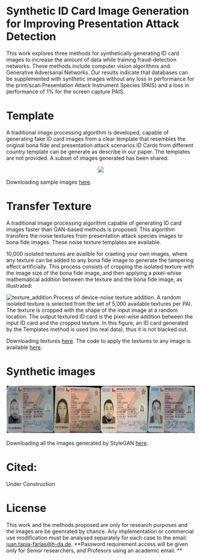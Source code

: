 # Synthetic ID Card Image Generation for Improving Presentation Attack Detection

This work explores three methods for synthetically generating ID card images to increase the amount of data while training fraud-detection networks. These methods include computer vision algorithms and Generative Adversarial Networks. Our results indicate that databases can be supplemented with synthetic images without any loss in performance for the print/scan Presentation Attack Instrument Species (PAIS) and a loss in
performance of 1% for the screen capture PAIS.

# Template
A traditional image processing algorithm is developed, capable of generating fake ID card images from a clear template that resembles the original bona fide and presentation attack scenarios ID Cards from different country template can be generate as describe in our paper. The templates are not provided. A subset of images generated has been shared.

<p align="center" width="100%">
    <img width="33%" src="https://user-images.githubusercontent.com/45126159/216764780-74f28fca-45d8-4881-ad63-7a1b483435df.gif">
</p>


Downloading sample images [here](https://www.dropbox.com/s/4lrxxe5ub4952li/templates-IDcard_v2.zip?dl=0).


# Transfer Texture
A traditional image processing algorithm capable of generating ID card images faster than GAN-based methods is proposed. This algorithm transfers the
noise textures from presentation attack species images to bona fide images. These noise texture templates are available.

10,000 isolated textures are availble for craeting your own images, where any texture can be added to any bona fide image to generate the tampering effect artificially. This process consists of cropping the isolated texture with the image size of the bona fide image, and then applying a pixel-whise mathematical addition between the texture and the bona fide image, as illustrated:

![texture_addition](https://user-images.githubusercontent.com/45126159/216760716-72550814-75d5-4982-be6d-79f336bb8099.png)
Process of device-noise texture addition. A random isolated texture is selected from the set of 5,000 available textures per PAI. The texture is cropped
with the shape of the input image at a random location. The output textured ID card is the pixel-wise addition between the input ID card and the cropped
texture. In this figure, an ID card generated by the Templates method is used (no real data), thus it is not blacked out.

Downloading textures [here](https://www.dropbox.com/s/t9ha0hgx0rsficc/textures-ID-Card.zip?dl=0).
The code to apply the textures to any image is available [here](https://github.com/dpbenalcazar/textures).

# Synthetic images
![alt text](./StyleGAN2.png?raw=true)

Downloading all the images generated by StyleGAN [here](https://www.dropbox.com/s/4lrxxe5ub4952li/templates-IDcard_v2.zip?dl=0).

# Cited:
Under Construction

# License
This work and the methods proposed are only for research purposes and the images are be geenrated by chance. Any implementation or commercial use modification must be analysed separately for each case to the email: juan.tapia-farias@h-da.de.
**Password requirement access will be given only for Senior researchers, and Profesors using an academic email. **
